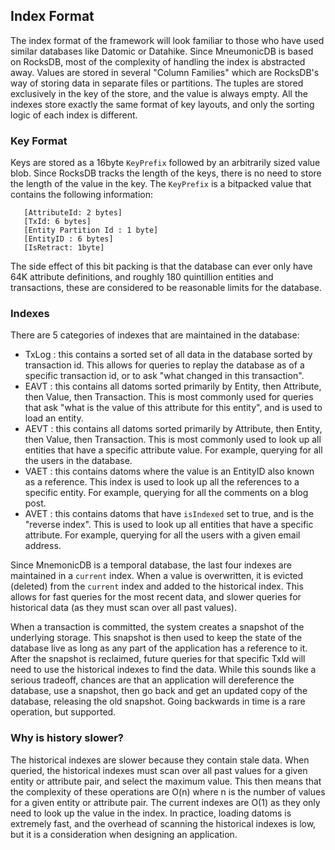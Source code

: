 ﻿---
hide:
  - toc
---

## Index Format

The index format of the framework will look familiar to those who have used similar databases like Datomic or Datahike.
Since MneumonicDB is based on RocksDB, most of the complexity of handling the index is abstracted away. Values are stored
in several "Column Families" which are RocksDB's way of storing data in separate files or partitions. The tuples are stored
exclusively in the key of the store, and the value is always empty. All the indexes store exactly the same format of key
layouts, and only the sorting logic of each index is different.

### Key Format

Keys are stored as a 16byte `KeyPrefix` followed by an arbitrarily sized value blob. Since RocksDB tracks the length of
the keys, there is no need to store the length of the value in the key. The `KeyPrefix` is a bitpacked value that contains
the following information:

```
   [AttributeId: 2 bytes]
   [TxId: 6 bytes]
   [Entity Partition Id : 1 byte]
   [EntityID : 6 bytes]
   [IsRetract: 1byte]
```

The side effect of this bit packing is that the database can ever only have 64K attribute definitions, and roughly 180
quintillion entities and transactions, these are considered to be reasonable limits for the database.

### Indexes
There are 5 categories of indexes that are maintained in the database:

* TxLog : this contains a sorted set of all data in the database sorted by transaction id. This allows for queries to
replay the database as of a specific transaction id, or to ask "what changed in this transaction".
* EAVT : this contains all datoms sorted primarily by Entity, then Attribute, then Value, then Transaction. This is most
commonly used for queries that ask "what is the value of this attribute for this entity", and is used to load an entity.
* AEVT : this contains all datoms sorted primarily by Attribute, then Entity, then Value, then Transaction. This is most
commonly used to look up all entities that have a specific attribute value. For example, querying for all the users in
the database.
* VAET : this contains datoms where the value is an EntityID also known as a reference. This index is used to look up
all the references to a specific entity. For example, querying for all the comments on a blog post.
* AVET : this contains datoms that have `isIndexed` set to true, and is the "reverse index". This is used to look up all
entities that have a specific attribute. For example, querying for all the users with a given email address.

Since MnemonicDB is a temporal database, the last four indexes are maintained in a `current` index. When a value is
overwritten, it is evicted (deleted) from the `current` index and added to the historical index. This allows for fast
queries for the most recent data, and slower queries for historical data (as they must scan over all past values).

When a transaction is committed, the system creates a snapshot of the underlying storage. This snapshot is then used to
keep the state of the database live as long as any part of the application has a reference to it. After the snapshot is
reclaimed, future queries for that specific TxId will need to use the historical indexes to find the data. While this sounds
like a serious tradeoff, chances are that an application will dereference the database, use a snapshot, then go back and
get an updated copy of the database, releasing the old snapshot. Going backwards in time is a rare operation, but supported.

### Why is history slower?

The historical indexes are slower because they contain stale data. When queried, the historical indexes must scan over all
past values for a given entity or attribute pair, and select the maximum value. This then means that the complexity of these
operations are O(n) where n is the number of values for a given entity or attribute pair. The current indexes are O(1) as they
only need to look up the value in the index. In practice, loading datoms is extremely fast, and the overhead of scanning the
historical indexes is low, but it is a consideration when designing an application.














